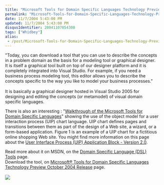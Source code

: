 ```yaml
---
title: "Microsoft Tools for Domain Specific Languages Technology Preview (October 2004 Release)"
permalink: "Microsoft-Tools-for-Domain-Specific-Languages-Technology-Preview-(October-2004-Release)"
date: 11/7/2004 5:43:00 PM
updated: 11/7/2004 5:43:00 PM
disqusIdentifier: 20041107054300
tags: ["Whidbey"]
alias:
 - /post/Microsoft-Tools-for-Domain-Specific-Languages-Technology-Preview-(October-2004-Release).aspx/index.html
---
```

"Today, you can download a tool that you can use to describe the concepts in a problem domain as the basis for a modeling tool or graphical designer. It is itself a graphical tool built on top of our designer platform and it is completely integrated into Visual Studio. For example, if you need a business process modeling tool, this editor allows you to describe the concepts specific to the way you like to model your business processes."<br><br>It is basically a graphical designer hosted in Visual Studio 2005 for designing and editing the concepts (or metamodel) of visual domain specific languages.

There is also an interesting : "[Walkthrough of the Microsoft Tools for Domain Specific Languages](http://lab.msdn.microsoft.com/vs2005/teamsystem/Workshop/DSLTools/walkthrough.aspx)" showing the use of the object model for a user interaction process (UIP) chart language. UIP chart defines pages and transitions between them as part of the design of a Web site, a wizard, or a form-based application. Figure 1 is an example of a UIP chart for a fictitious online shopping Web site. You might find more information on this page about the [User Interface Process (UIP) Application Block - Version 2.0](http://msdn.microsoft.com/library/default.asp?url=/library/en-us/dnpag/html/uipab.asp).
<!-- more -->

Read more about it on MSDN, on the [Domain Specific Language (DSL) Tools](http://lab.msdn.microsoft.com/vs2005/teamsystem/Workshop/DSLTools/default.aspx) page.<br>Download the tool, on [Microsoft® Tools for Domain Specific Languages Technology Preview October 2004 Release](http://www.microsoft.com/downloads/details.aspx?familyid=673a0b3a-f631-4310-8599-8bb55d15f017&displaylang=en) page.<br><br>![](http://lab.msdn.microsoft.com/vs2005/art/teamsystem/OMEWlk01.gif)

